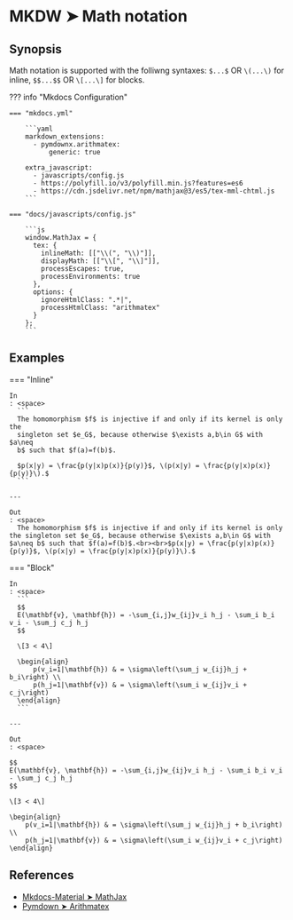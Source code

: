 # MKDW ➤ Math notation

## Synopsis

Math notation is supported with the folliwng syntaxes: `$...$` OR `\(...\)` for inline, `$$...$$` OR `\[...\]` for blocks.

??? info "Mkdocs Configuration"

    === "mkdocs.yml"

        ```yaml
        markdown_extensions:
          - pymdownx.arithmatex:
              generic: true

        extra_javascript:
          - javascripts/config.js
          - https://polyfill.io/v3/polyfill.min.js?features=es6
          - https://cdn.jsdelivr.net/npm/mathjax@3/es5/tex-mml-chtml.js
        ```

    === "docs/javascripts/config.js"

        ```js
        window.MathJax = {
          tex: {
            inlineMath: [["\\(", "\\)"]],
            displayMath: [["\\[", "\\]"]],
            processEscapes: true,
            processEnvironments: true
          },
          options: {
            ignoreHtmlClass: ".*|",
            processHtmlClass: "arithmatex"
          }
        };
        ```

## Examples

=== "Inline"

    In
    : <space>
      ```
      The homomorphism $f$ is injective if and only if its kernel is only the
      singleton set $e_G$, because otherwise $\exists a,b\in G$ with $a\neq
      b$ such that $f(a)=f(b)$.

      $p(x|y) = \frac{p(y|x)p(x)}{p(y)}$, \(p(x|y) = \frac{p(y|x)p(x)}{p(y)}\).$
      ```

    ---

    Out
    : <space>
      The homomorphism $f$ is injective if and only if its kernel is only the singleton set $e_G$, because otherwise $\exists a,b\in G$ with $a\neq b$ such that $f(a)=f(b)$.<br><br>$p(x|y) = \frac{p(y|x)p(x)}{p(y)}$, \(p(x|y) = \frac{p(y|x)p(x)}{p(y)}\).$

=== "Block"

    In
    : <space>
      ```
      $$
      E(\mathbf{v}, \mathbf{h}) = -\sum_{i,j}w_{ij}v_i h_j - \sum_i b_i v_i - \sum_j c_j h_j
      $$

      \[3 < 4\]

      \begin{align}
          p(v_i=1|\mathbf{h}) & = \sigma\left(\sum_j w_{ij}h_j + b_i\right) \\
          p(h_j=1|\mathbf{v}) & = \sigma\left(\sum_i w_{ij}v_i + c_j\right)
      \end{align}
      ```

    ---

    Out
    : <space>

    $$
    E(\mathbf{v}, \mathbf{h}) = -\sum_{i,j}w_{ij}v_i h_j - \sum_i b_i v_i - \sum_j c_j h_j
    $$

    \[3 < 4\]

    \begin{align}
        p(v_i=1|\mathbf{h}) & = \sigma\left(\sum_j w_{ij}h_j + b_i\right) \\
        p(h_j=1|\mathbf{v}) & = \sigma\left(\sum_i w_{ij}v_i + c_j\right)
    \end{align}

## References

- [Mkdocs-Material ➤ MathJax](https://squidfunk.github.io/mkdocs-material-insiders/reference/mathjax/)
- [Pymdown ➤ Arithmatex](https://facelessuser.github.io/pymdown-extensions/extensions/arithmatex/)
